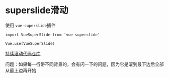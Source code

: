 # superslide滑动

使用 `vue-superslide`插件

`import VueSuperSlide from 'vue-superslide'`

`Vue.use(VueSuperSlide)`

[持续滚动代码仓库](http://192.168.1.13/hsja/development/project/public-security/pinghu/jsc/web/-/tree/master/src/components/ScrollbarBar)


问题：如果每一行带不同背景的，会有闪一下的问题，因为它是滚到最下边后全部从最上边再开始
